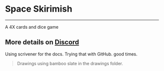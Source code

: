 # Space Skirimish
-----

A 4X cards and dice game

## More details on [Discord](https://discord.gg/RHaUH2t)

Using scrivener for the docs.  Trying that with GitHub.  good times.  

> Drawings using bamboo slate in the drawings folder.
